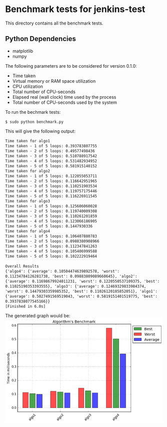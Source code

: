 # Benchmark tests for jenkins-test

This directory contains all the benchmark tests.

## Python Dependencies
* matplotlib
* numpy

The following parameters are to be considered for version 0.1.0:

* Time taken
* Virtual memory or RAM space utilization
* CPU utilization
* Total number of CPU-seconds
* Elapsed real (wall clock) time used by the process
* Total number of CPU-seconds used by the system

To run the bechmark tests:
```
$ sudo python benchmark.py
```
This will give the following output:
```
Time taken for algo1
Time taken - 1 of 5 loops: 0.393783807755
Time taken - 2 of 5 loops: 0.49577498436
Time taken - 3 of 5 loops: 0.510788917542
Time taken - 4 of 5 loops: 0.531482934952
Time taken - 5 of 5 loops: 0.581915140152
Time taken for algo2
Time taken - 1 of 5 loops: 0.122055053711
Time taken - 2 of 5 loops: 0.116642951965
Time taken - 3 of 5 loops: 0.110251903534
Time taken - 4 of 5 loops: 0.119757175446
Time taken - 5 of 5 loops: 0.116226911545
Time taken for algo3
Time taken - 1 of 5 loops: 0.125606060028
Time taken - 2 of 5 loops: 0.119740009308
Time taken - 3 of 5 loops: 0.110261201859
Time taken - 4 of 5 loops: 0.123066186905
Time taken - 5 of 5 loops: 0.1447930336
Time taken for algo4
Time taken - 1 of 5 loops: 0.106407880783
Time taken - 2 of 5 loops: 0.0988380908966
Time taken - 3 of 5 loops: 0.112347841263
Time taken - 4 of 5 loops: 0.105406999588
Time taken - 5 of 5 loops: 0.102222919464

Overall Results
{'algo4': {'average': 0.10504474639892578, 'worst': 0.11234784126281738, 'best': 0.09883809089660645}, 'algo2': {'average': 0.11698679924011231, 'worst': 0.1220550537109375, 'best': 0.11025190353393555}, 'algo3': {'average': 0.12469329833984374, 'worst': 0.14479303359985352, 'best': 0.11026120185852051}, 'algo1': {'average': 0.5027491569519043, 'worst': 0.5819151401519775, 'best': 0.3937838077545166}}
[Finished in 6.0s]
```

The generated graph would be:
![](results.png?raw=true)
